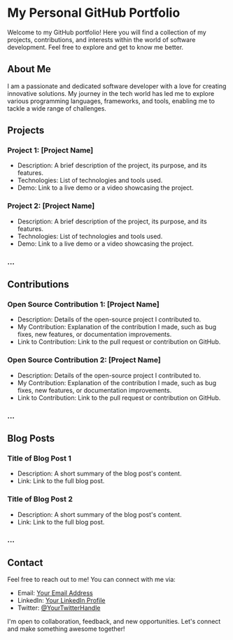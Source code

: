 # My Personal GitHub Portfolio

Welcome to my GitHub portfolio! Here you will find a collection of my projects, contributions, and interests within the world of software development. Feel free to explore and get to know me better.

## About Me

I am a passionate and dedicated software developer with a love for creating innovative solutions. My journey in the tech world has led me to explore various programming languages, frameworks, and tools, enabling me to tackle a wide range of challenges.

## Projects

### Project 1: [Project Name]

- Description: A brief description of the project, its purpose, and its features.
- Technologies: List of technologies and tools used.
- Demo: Link to a live demo or a video showcasing the project.

### Project 2: [Project Name]

- Description: A brief description of the project, its purpose, and its features.
- Technologies: List of technologies and tools used.
- Demo: Link to a live demo or a video showcasing the project.

### ...

## Contributions

### Open Source Contribution 1: [Project Name]

- Description: Details of the open-source project I contributed to.
- My Contribution: Explanation of the contribution I made, such as bug fixes, new features, or documentation improvements.
- Link to Contribution: Link to the pull request or contribution on GitHub.

### Open Source Contribution 2: [Project Name]

- Description: Details of the open-source project I contributed to.
- My Contribution: Explanation of the contribution I made, such as bug fixes, new features, or documentation improvements.
- Link to Contribution: Link to the pull request or contribution on GitHub.

### ...

## Blog Posts

### Title of Blog Post 1

- Description: A short summary of the blog post's content.
- Link: Link to the full blog post.

### Title of Blog Post 2

- Description: A short summary of the blog post's content.
- Link: Link to the full blog post.

### ...

## Contact

Feel free to reach out to me! You can connect with me via:

- Email: [Your Email Address](mailto:youremail@example.com)
- LinkedIn: [Your LinkedIn Profile](https://www.linkedin.com/in/yourprofile)
- Twitter: [@YourTwitterHandle](https://twitter.com/yourhandle)

I'm open to collaboration, feedback, and new opportunities. Let's connect and make something awesome together!

